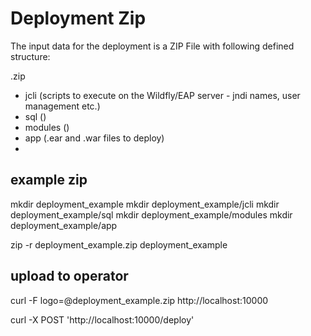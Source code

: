 # Deployment Zip

The input data for the deployment is a ZIP File with following defined structure:

.zip
- jcli (scripts to execute on the Wildfly/EAP server - jndi names, user management etc.)
- sql ()
- modules ()
- app (.ear and .war files to deploy)
- 


## example zip

mkdir deployment_example
mkdir deployment_example/jcli
mkdir deployment_example/sql
mkdir deployment_example/modules
mkdir deployment_example/app


zip -r deployment_example.zip deployment_example

## upload to operator

curl -F logo=@deployment_example.zip http://localhost:10000

curl -X POST 'http://localhost:10000/deploy'


